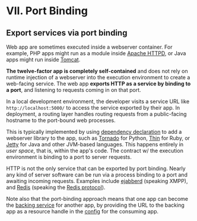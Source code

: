 # VII. Port Binding

## Export services via port binding

Web app are sometimes executed inside a webserver container. For example, PHP apps might run as a module inside [Apache HTTPD](http://httpd.apache.org/), or Java apps might run inside [Tomcat](http://tomcat.apache.org/).

**The twelve-factor app is completely self-contained** and does not rely on runtime injection of a webserver into the execution environment to create a web-facing service. The web app **exports HTTP as a service by binding to a port**, and listening to requests coming in on that port.

In a local development environment, the developer visits a service URL like `http://localhost:5000/` to access the service exported by their app. In deployment, a routing layer handles routing requests from a public-facing hostname to the port-bound web processes.

This is typically implemented by using [dependency declaration](https://12factor.net/dependencies) to add a webserver library to the app, such as [Tornado](http://www.tornadoweb.org/) for Python, [Thin](http://code.macournoyer.com/thin/) for Ruby, or [Jetty](http://www.eclipse.org/jetty/) for Java and other JVM-based languages. This happens entirely in *user space*, that is, within the app's code. The contract w/ the execution environment is binding to a port to server requests.

HTTP is not the only service that can be exported by port binding. Nearly any kind of server software can be run via a process binding to a port and awaiting incoming requests. Examples include [ejabberd](http://www.ejabberd.im/) (speaking XMPP), and [Redis](http://redis.io/) (speaking the [Redis protocol](http://redis.io/topics/protocol)).

Note also that the port-binding approach means that one app can become the [backing service](https://12factor.net/backing-services) for another app, by providing the URL to the backing app as a resource handle in the [config](https://12factor.net/config) for the consuming app.
